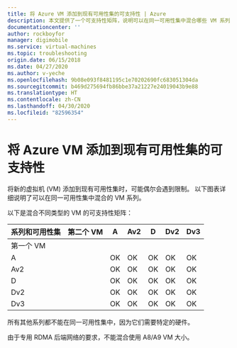 ```yaml
---
title: 将 Azure VM 添加到现有可用性集的可支持性 | Azure
description: 本文提供了一个可支持性矩阵，说明可以在同一可用性集中混合哪些 VM 系列
documentationcenter: ''
author: rockboyfor
manager: digimobile
ms.service: virtual-machines
ms.topic: troubleshooting
origin.date: 06/15/2018
ms.date: 04/27/2020
ms.author: v-yeche
ms.openlocfilehash: 9b08e093f8481195c1e70202690fc683051304da
ms.sourcegitcommit: b469d275694fb86bbe37a21227e24019043b9e88
ms.translationtype: HT
ms.contentlocale: zh-CN
ms.lasthandoff: 04/30/2020
ms.locfileid: "82596354"
---
```

# <a name="supportability-of-adding-azure-vms-to-an-existing-availability-set"></a>将 Azure VM 添加到现有可用性集的可支持性

将新的虚拟机 (VM) 添加到现有可用性集时，可能偶尔会遇到限制。 以下图表详细说明了可以在同一可用性集中混合的 VM 系列。

以下是混合不同类型的 VM 的可支持性矩阵：

系列和可用性集|第二个 VM|A|Av2|D|Dv2|Dv3|
|---|---|---|---|---|---|---|
|第一个 VM|||||||
|A||OK|OK|OK|OK|OK|
|Av2||OK|OK|OK|OK|OK|
|D||OK|OK|OK|OK|OK|
|Dv2||OK|OK|OK|OK|OK|
|Dv3||OK|OK|OK|OK|OK|

所有其他系列都不能在同一可用性集中，因为它们需要特定的硬件。

由于专用 RDMA 后端网络的要求，不能混合使用 A8/A9 VM 大小。

<!-- Update_Description: update meta properties, wording update, update link -->